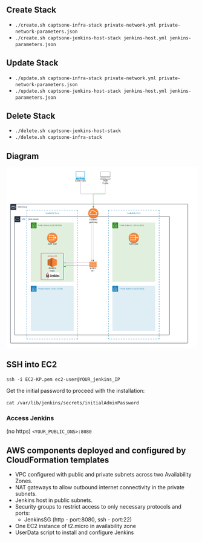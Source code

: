 ## Create Stack
* `./create.sh captsone-infra-stack private-network.yml private-network-parameters.json`
* `./create.sh captsone-jenkins-host-stack jenkins-host.yml jenkins-parameters.json`

## Update Stack
* `./update.sh captsone-infra-stack private-network.yml private-network-parameters.json`
* `./update.sh captsone-jenkins-host-stack jenkins-host.yml jenkins-parameters.json`

## Delete Stack
* `./delete.sh captsone-jenkins-host-stack`
* `./delete.sh captsone-infra-stack`

## Diagram
![Diagram](AWS-Jenkins-CF.png)

## SSH into EC2
`ssh -i EC2-KP.pem ec2-user@YOUR_jenkins_IP`

Get the initial password to proceed with the installation:

`cat /var/lib/jenkins/secrets/initialAdminPassword`

### Access Jenkins
(no https) `<YOUR_PUBLIC_DNS>:8080`

## AWS components deployed and configured by CloudFormation templates
* VPC configured with public and private subnets across two Availability Zones.
* NAT gateways to allow outbound internet connectivity in the private subnets.
* Jenkins host in public subnets.
* Security groups to restrict access to only necessary protocols and ports:
    * JenkinsSG (http - port:8080, ssh - port:22)
* One EC2 instance of t2.micro in availability zone
* UserData script to install and configure Jenkins



